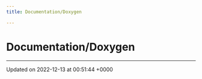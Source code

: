 ```yaml
---
title: Documentation/Doxygen

---
```


# Documentation/Doxygen








-------------------------------

Updated on 2022-12-13 at 00:51:44 +0000
